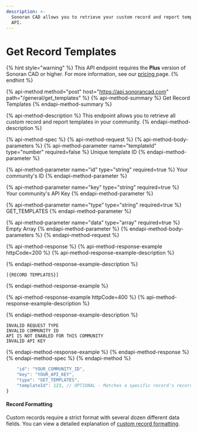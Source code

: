 ```yaml
---
description: >-
  Sonoran CAD allows you to retrieve your custom record and report templates via
  API.
---
```


# Get Record Templates

{% hint style="warning" %}
This API endpoint requires the **Plus** version of Sonoran CAD or higher. For more information, see our [pricing ](../../../../../pricing/faq/)page.
{% endhint %}

{% api-method method="post" host="https://api.sonorancad.com" path="/general/get\_templates" %}
{% api-method-summary %}
Get Record Templates
{% endapi-method-summary %}

{% api-method-description %}
This endpoint allows you to retrieve all custom record and report templates in your community.
{% endapi-method-description %}

{% api-method-spec %}
{% api-method-request %}
{% api-method-body-parameters %}
{% api-method-parameter name="templateId" type="number" required=false %}
Unique template ID
{% endapi-method-parameter %}

{% api-method-parameter name="id" type="string" required=true %}
Your community's ID
{% endapi-method-parameter %}

{% api-method-parameter name="key" type="string" required=true %}
Your community's API Key
{% endapi-method-parameter %}

{% api-method-parameter name="type" type="string" required=true %}
GET\_TEMPLATES
{% endapi-method-parameter %}

{% api-method-parameter name="data" type="array" required=true %}
Empty Array
{% endapi-method-parameter %}
{% endapi-method-body-parameters %}
{% endapi-method-request %}

{% api-method-response %}
{% api-method-response-example httpCode=200 %}
{% api-method-response-example-description %}

{% endapi-method-response-example-description %}

```
[{RECORD TEMPLATES}]
```
{% endapi-method-response-example %}

{% api-method-response-example httpCode=400 %}
{% api-method-response-example-description %}

{% endapi-method-response-example-description %}

```
INVALID REQUEST TYPE
INVALID COMMUNITY ID
API IS NOT ENABLED FOR THIS COMMUNITY
INVALID API KEY
```
{% endapi-method-response-example %}
{% endapi-method-response %}
{% endapi-method-spec %}
{% endapi-method %}

```javascript
    "id": "YOUR_COMMUNITY_ID",
    "key": "YOUR_API_KEY",
    "type": "GET_TEMPLATES",
    "templateId": 123, // OPTIONAL - Matches a specific record's recordTypeId field
}
```

#### Record Formatting

Custom records require a strict format with several dozen different data fields. You can view a detailed explanation of [custom record formatting](./#record-formatting). 

